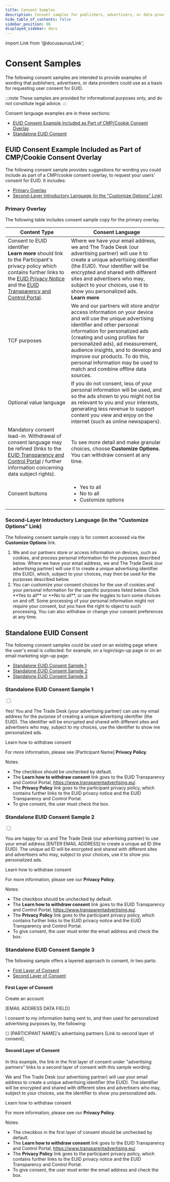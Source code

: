 ```yaml
---
title: Consent Samples
description: Consent samples for publishers, advertisers, or data providers.
hide_table_of_contents: false
sidebar_position: 06
displayed_sidebar: docs
---
```


import Link from '@docusaurus/Link';

# Consent Samples

The following consent samples are intended to provide examples of wording that publishers, advertisers, or data providers could use as a basis for requesting user consent for EUID.

:::note
These samples are provided for informational purposes only, and do not constitute legal advice.
:::

Consent language examples are in these sections:

- [EUID Consent Example Included as Part of CMP/Cookie Consent Overlay](#euid-consent-example-included-as-part-of-cmpcookie-consent-overlay)
- [Standalone EUID Consent](#standalone-euid-consent)

## EUID Consent Example Included as Part of CMP/Cookie Consent Overlay

The following consent sample provides suggestions for wording you could include as part of a CMP/cookie consent overlay, to request your users' consent for EUID. It includes:

- [Primary Overlay](#primary-overlay)
- [Second-Layer Introductory Language (in the "Customize Options" Link)](#second-layer-introductory-language-in-the-customize-options-link)

### Primary Overlay

The following table includes consent sample copy for the primary overlay.

| Content Type | Consent Language |
| --- | --- |
| Consent to EUID identifier<br/>**Learn more** should link to the Participant's privacy policy which contains further links to the [EUID Privacy Notice](https://www.transparentadvertising.eu/privacy) and the [EUID Transparency and Control Portal](https://transparentadvertising.eu/). | Where we have your email address, we and The Trade Desk (our advertising partner) will use it to create a unique advertising identifier (the EUID). Your identifier will be encrypted and shared with different sites and advertisers who may, subject to your choices, use it to show you personalized ads.<br/>**Learn more** |
| TCF purposes | We and our partners will store and/or access information on your device and will use the unique advertising identifier and other personal information for personalized ads (creating and using profiles for personalized ads), ad measurement, audience insights, and to develop and improve our products. To do this, personal information may be used to match and combine offline data sources. |
| Optional value language | If you do not consent, less of your personal information will be used, and so the ads shown to you might not be as relevant to you and your interests, generating less revenue to support content you view and enjoy on the internet (such as online newspapers). |
| Mandatory consent lead-in. Withdrawal of consent language may be refined (links to the [EUID Transparency and Control Portal](https://transparentadvertising.eu/) / further information concerning data subject rights). | To see more detail and make granular choices, choose **Customize Options**. You can withdraw consent at any time. |
| Consent buttons | <ul><li>Yes to all</li><li>No to all</li><li>Customize options</li></ul> |

### Second-Layer Introductory Language (in the "Customize Options" Link)

The following consent sample copy is for content accessed via the **Customize Options** link.

<div style={{ border: "1px solid", display: "flex", gap: "0.5em", padding: "0.5em", margin: "0.8em" }}>
    <span><ol><li>We and our partners store or access information on devices, such as cookies, and process personal information for the purposes described below. Where we have your email address, we and The Trade Desk (our advertising partner) will use it to create a unique advertising identifier (the EUID), which, subject to your choices, may then be used for the purposes described below.</li><li>You can customize your consent choices for the use of cookies and your personal information for the specific purposes listed below. Click **Yes to all** or **No to all**, or use the toggles to turn some choices on and off. Some processing of your personal information might not require your consent, but you have the right to object to such processing. You can also withdraw or change your consent preferences at any time.</li></ol></span>
</div>

## Standalone EUID Consent

The following consent samples could be used on an existing page where the user's email is collected: for example, on a login/sign-up page or on an email marketing sign-up page:

- [Standalone EUID Consent Sample 1](#standalone-euid-consent-sample-1)
- [Standalone EUID Consent Sample 2](#standalone-euid-consent-sample-2)
- [Standalone EUID Consent Sample 3](#standalone-euid-consent-sample-3)

### Standalone EUID Consent Sample 1

<div style={{ border: "1px solid", display: "flex", gap: "0.5em", padding: "0.5em", margin: "0.8em" }}>
  <input style={{ alignSelf: "flex-start", marginTop: "5px" }} type="checkbox" />
  <div>
    <p>Yes! You and The Trade Desk (your advertising partner) can use my email address for the purpose of creating a unique advertising identifier (the EUID). The identifier will be encrypted and shared with different sites and advertisers who may, subject to my choices, use the identifier to show me personalized ads.</p>
    <p><Link href="https://www.transparentadvertising.eu/">Learn how to withdraw consent</Link></p>
    <p>For more information, please see [Participant Name] <strong>Privacy Policy</strong>.</p>
  </div>
</div>

Notes:
- The checkbox should be unchecked by default.
- The **Learn how to withdraw consent** link goes to the EUID Transparency and Control Portal, https://www.transparentadvertising.eu/.
- The **Privacy Policy** link goes to the participant privacy policy, which contains further links to the EUID privacy notice and the EUID Transparency and Control Portal.
- To give consent, the user must check the box.

### Standalone EUID Consent Sample 2

<div style={{ border: "1px solid", display: "flex", gap: "0.5em", padding: "0.5em", margin: "0.8em" }}>
  <input style={{ alignSelf: "flex-start" }} type="checkbox" />
  <div>
    <p>You are happy for us and The Trade Desk (our advertising partner) to use your email address [ENTER EMAIL ADDRESS] to create a unique ad ID (the EUID). The unique ad ID will be encrypted and shared with different sites and advertisers who may, subject to your choices, use it to show you personalized ads.</p>
    <p><Link href="https://www.transparentadvertising.eu/">Learn how to withdraw consent</Link></p>
    <p>For more information, please see our <strong>Privacy Policy</strong>.</p>
  </div>
</div>

Notes:
- The checkbox should be unchecked by default.
- The **Learn how to withdraw consent** link goes to the EUID Transparency and Control Portal, https://www.transparentadvertising.eu/.
- The **Privacy Policy** link goes to the participant privacy policy, which contains further links to the EUID privacy notice and the EUID Transparency and Control Portal.
- To give consent, the user must enter the email address and check the box.

### Standalone EUID Consent Sample 3

The following sample offers a layered approach to consent, in two parts:

- [First Layer of Consent](#first-layer-of-consent)
- [Second Layer of Consent](#second-layer-of-consent)

#### First Layer of Consent

<div style={{ border: "1px solid", display: "flex", gap: "0.5em", padding: "0.5em", margin: "0.8em" }}>
  <div>
    <p>Create an account</p>
    <p>[EMAIL ADDRESS DATA FIELD]</p>
    <p>I consent to my information being sent to, and then used for personalized advertising purposes by, the following:</p>
    <p>&#9744; [PARTICIPANT NAME]'s advertising partners [Link to second layer of consent].</p>
  </div>
</div>

#### Second Layer of Consent

In this example, the link in the first layer of consent under "advertising partners" links to a second layer of consent with this sample wording:

<div style={{ border: "1px solid", display: "flex", gap: "0.5em", padding: "0.5em", margin: "0.8em" }}>
  <div>
    <p>We and The Trade Desk (our advertising partner) will use your email address to create a unique advertising identifier (the EUID). The identifier will be encrypted and shared with different sites and advertisers who may, subject to your choices, use the identifier to show you personalized ads.</p>
    <p><Link href="https://www.transparentadvertising.eu/">Learn how to withdraw consent</Link></p>
    <p>For more information, please see our <strong>Privacy Policy</strong>.</p>
  </div>
</div>

Notes:
- The checkbox in the first layer of consent should be unchecked by default.
- The **Learn how to withdraw consent** link goes to the EUID Transparency and Control Portal, https://www.transparentadvertising.eu/.
- The **Privacy Policy** link goes to the participant privacy policy, which contains further links to the EUID privacy notice and the EUID Transparency and Control Portal.
- To give consent, the user must enter the email address and check the box.
